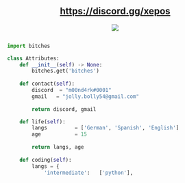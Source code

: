 <!-- Hi skid <3 -->
<h2 align="center"><a href="https://discord.gg/xepos">https://discord.gg/xepos</a></h2>

<p align="center"> 
  <kbd>
<img src="https://cdn.discordapp.com/attachments/990017210984595516/1004079150421782618/06495CDE-4AF5-44F5-83E0-EED6EBABC279.jpeg"></img>
  </kbd>
</p>

<!-- <p align="center">
    <img alt="" src=https://img.shields.io/github/stars/xtekky?style=for-the-badge&?affiliations=OWNER%2CCOLLABORATOR />
    <img alt="" src=https://komarev.com/ghpvc/?username=xtekky&style=for-the-badge />
</p> -->

<p href="https://discord.gg/xepos" align="center">
    <img alt="" src=https://lanyard.cnrad.dev/api/840541540203626516v/>
</p>

```python
import bitches

class Attributes:
	def __init__(self) -> None:
		bitches.get('bitches')
		
	def contact(self):
	    discord  = "m00nd4rk#0001"
	    gmail   = "jolly.bolly54@gmail.com"
	    
	    return discord, gmail

	def life(self):
		langs         = ['German', 'Spanish', 'English']
		age           = 15
		
		return langs, age
		
	def coding(self):
		langs = {
			'intermediate':   ['python'],
